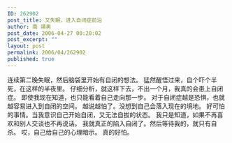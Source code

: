 ```yaml
---
ID: 262902
post_title: 又失眠，进入自闭症前沿
author: 南 靖男
post_date: 2006-04-27 00:20:02
post_excerpt: ""
layout: post
permalink: 2006/04/262902
published: true
---
```

连续第二晚失眠，然后脑袋里开始有自闭的想法。
猛然醒悟过来，自个吓个半死，在这样的半夜里。
仔细分析，就这样下去，不出一个月，我真的会患上自闭症。
即使我现在知道，也只能看着自己走向那一步。
对于自闭症越是恐惧，也就越容易进入到自闭的空间。
越说越怕了。没想到自己会落入现在的境地。
好可怕的事情。当我意识自己开始自闭，又无法自拔的状态。
我只是知道，如果不再喜欢和别人交谈也不再说话。
我就真正的陷入自闭了。然后等待我的，就只有自杀。
哎，自己给自己的心理暗示。
真的好怕。